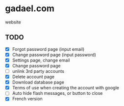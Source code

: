# gadael.com
website

## TODO

* [x] Forgot password page (input email)
* [x] Change password page (input password)
* [x] Settings page, change email
* [x] Change password page
* [ ] unlink 3rd party accounts
* [x] Delete account page
* [x] Download database page
* [x] Terms of use when creating the account with google
* [ ] Auto hide flash messages, or button to close
* [x] French version
